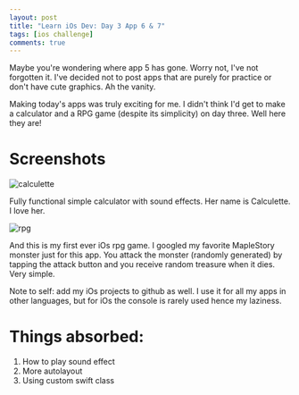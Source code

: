 ```yaml
---
layout: post
title: "Learn iOs Dev: Day 3 App 6 & 7"
tags: [ios challenge]
comments: true
---
```


Maybe you're wondering where app 5 has gone. Worry not, I've not forgotten it. I've decided not to post apps that are purely for practice or don't have cute graphics. Ah the vanity.

Making today's apps was truly exciting for me. I didn't think I'd get to make a calculator and a RPG game (despite its simplicity) on day three. Well here they are!

# Screenshots

![calculette]({{site.url}}/img/mes-apps/calculette.png)

Fully functional simple calculator with sound effects.
Her name is Calculette. I love her.

![rpg]({{site.url}}/img/mes-apps/rpg.png)

And this is my first ever iOs rpg game. I googled my favorite MapleStory monster just for this app.
You attack the monster (randomly generated) by tapping the attack button and you receive random treasure when it dies.
Very simple.

Note to self: add my iOs projects to github as well. I use it for all my apps in other languages, but for iOs the console is rarely used hence my laziness.

# Things absorbed:
1. How to play sound effect
2. More autolayout
3. Using custom swift class
